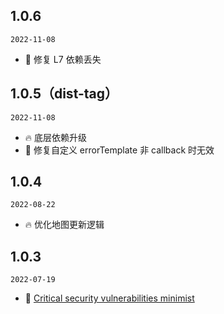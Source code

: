 ## 1.0.6

`2022-11-08`

- 🐞 修复 L7 依赖丢失

## 1.0.5（dist-tag）

`2022-11-08`

- 🔥 底层依赖升级
- 🐞 修复自定义 errorTemplate 非 callback 时无效

## 1.0.4

`2022-08-22`

- 🔥 优化地图更新逻辑

## 1.0.3

`2022-07-19`

- 🐞 [Critical security vulnerabilities minimist](https://github.com/ant-design/ant-design-charts/issues/1289)
